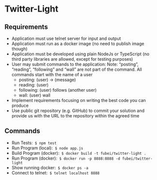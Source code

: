 # Twitter-Light
<h2>Requirements</h2>
<ul>
  <li>Application must use telnet server for input and output</li>
  <li>Application must run as a docker image (no need to publish image though)</li>
  <li>Application must be developed using plain NodeJs or TypeScript (no third party
    libraries are allowed, except for testing purposes)</li>
  <li>User may submit commands to the application:
  Note: “posting”, “reading”, “following” and “wall” are not part of the command. All
  commands start with the name of a user
    <ul>
      <li>posting: (user) -> (message)</li>
      <li>reading: (user)</li>
      <li>following: (user) follows (another user)</li>
      <li>wall: (user) wall</li>
    </ul>
  </li>
  <li>Implement requirements focusing on writing the best code you can produce
  <li>Use public git repository (e.g. GitHub) to commit your solution and provide us with
  the URL to the repository within the agreed time
</ul>

<h2>Commands</h2>
<ul>
  <li>Run Tests:<code> $ npm test</code></li>
  <li>Run Program (local):<code> $ node app.js</code></li>
  <li>Build Program (docker):<code> $ docker build -t fubei/twitter-light .</code></li>
  <li>Run Program (docker):<code> $ docker run -p 8888:8888 -d fubei/twitter-light</code></li>
  <li>Show running docker:<code> $ docker ps -a</code></li>
  <li>Connect to telnet:<code> $ telnet localhost 8888</code></li>
</ul>
